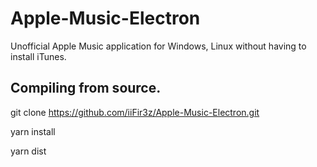 # Apple-Music-Electron
Unofficial Apple Music application for Windows, Linux without having to install iTunes.

## Compiling from source.
git clone https://github.com/iiFir3z/Apple-Music-Electron.git

yarn install

yarn dist
